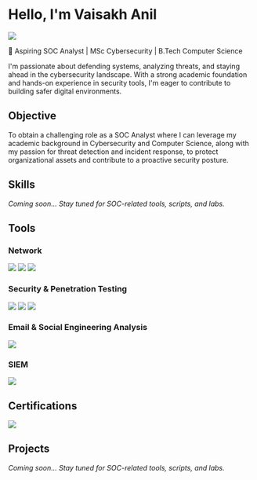 # Hello, I'm Vaisakh Anil
<a href="https://www.linkedin.com/in/vaisakh-anil-347113168"><img src="https://img.shields.io/badge/-LinkedIn-0072b1?&style=for-the-badge&logo=linkedin&logoColor=white" /></a>

🎯 Aspiring SOC Analyst | MSc Cybersecurity | B.Tech Computer Science

I'm passionate about defending systems, analyzing threats, and staying ahead in the cybersecurity landscape. With a strong academic foundation and hands-on experience in security tools, I'm eager to contribute to building safer digital environments.


## Objective
To obtain a challenging role as a SOC Analyst where I can leverage my academic background in Cybersecurity and Computer Science, along with my passion for threat detection and incident response, to protect organizational assets and contribute to a proactive security posture.

## Skills

*Coming soon... Stay tuned for SOC-related tools, scripts, and labs.*

## Tools

### Network
<div>
    <img src="https://img.shields.io/badge/-Wireshark-1679A7?&style=for-the-badge&logo=Wireshark&logoColor=white" />
   <img src="https://img.shields.io/badge/Nmap-004170?&style=for-the-badge&logo=nmap&logoColor=white" />
   <img src="https://img.shields.io/badge/-Netcat%20(nc)-000000?&style=for-the-badge&logo=gnu-bash&logoColor=white" /> 
</div>

### Security & Penetration Testing
<div>
    <img src="https://img.shields.io/badge/-Hydra-FF0000?&style=for-the-badge&logo=kalilinux&logoColor=white" />
    <img src="https://img.shields.io/badge/-Metasploit%20Framework-0088CC?&style=for-the-badge&logo=metasploit&logoColor=white" />
    <img src="https://img.shields.io/badge/-John%20the%20Ripper-FFD700?&style=for-the-badge&logo=lock&logoColor=black" />
</div>

### Email & Social Engineering Analysis
<div>
    <img src="https://img.shields.io/badge/-Google%20Toolbox-4285F4?&style=for-the-badge&logo=google&logoColor=white" />
</div>

### SIEM
<div>
   
  <img src="https://img.shields.io/badge/Splunk-000000?&style=for-the-badge&logo=Splunk&logoColor=white" />

   
</div>

## Certifications

<div>
<img src="https://img.shields.io/badge/EC--Council%20C%7CSA-E51B24?&style=for-the-badge&logoColor=white" />

</div>

## Projects

*Coming soon... Stay tuned for SOC-related tools, scripts, and labs.*
